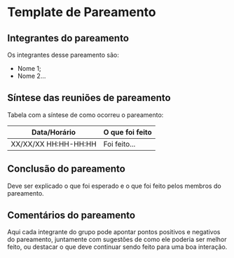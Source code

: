 # Template de Pareamento

## Integrantes do pareamento

Os integrantes desse pareamento são:

- Nome 1;
- Nome 2...

## Síntese das reuniões de pareamento

Tabela com a síntese de como ocorreu o pareamento:

| Data/Horário | O que foi feito |
| :----------: | :-------------- |
| XX/XX/XX HH:HH-HH:HH | Foi feito... |

## Conclusão do pareamento

Deve ser explicado o que foi esperado e o que foi feito pelos membros do pareamento.

## Comentários do pareamento

Aqui cada integrante do grupo pode apontar pontos positivos e negativos do pareamento, juntamente com sugestões de como ele poderia ser melhor feito, ou destacar o que deve continuar sendo feito para uma boa interação.